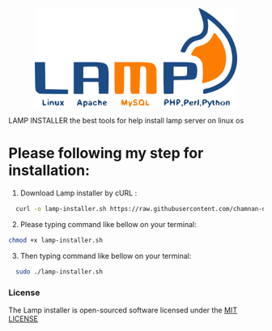 <p align="center"><a href="https://github.com/chamnan-dev/LAMP-INSTALLER" target="_blank"><img src="/lamp.png" width="400" alt="Lamp installer Logo"></a></p>

LAMP INSTALLER  the best tools for help install lamp server on linux os

# Please following my step for installation:

1. Download Lamp installer by cURL : 
```bash 
  curl -o lamp-installer.sh https://raw.githubusercontent.com/chamnan-dev/LAMP-INSTALLER/master/install_lamp.sh
``` 

2. Please typing command like bellow on your terminal: 

```bash 
chmod +x lamp-installer.sh

```

3. Then typing command like bellow on your terminal:

```bash
  sudo ./lamp-installer.sh
``` 

### License

The Lamp installer is open-sourced software licensed under the [MIT LICENSE](https://opensource.org/licenses/MIT)

